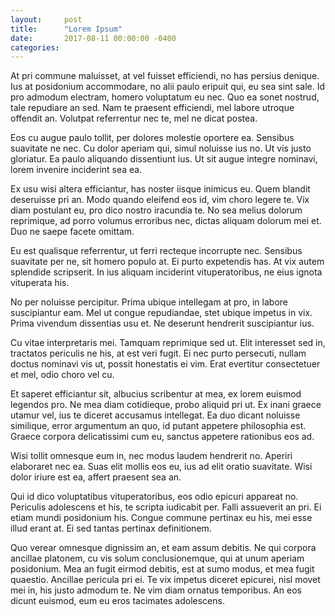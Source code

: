 ```yaml
---
layout:     post
title:      "Lorem Ipsum"
date:       2017-08-11 00:00:00 -0400
categories:
---
```

At pri commune maluisset, at vel fuisset efficiendi, no has persius denique. Ius at posidonium accommodare, no alii paulo eripuit qui, eu sea sint sale. Id pro admodum electram, homero voluptatum eu nec. Quo ea sonet nostrud, tale repudiare an sed. Nam te praesent efficiendi, mel labore utroque offendit an. Volutpat referrentur nec te, mel ne dicat postea.

Eos cu augue paulo tollit, per dolores molestie oportere ea. Sensibus suavitate ne nec. Cu dolor aperiam qui, simul noluisse ius no. Ut vis justo gloriatur. Ea paulo aliquando dissentiunt ius. Ut sit augue integre nominavi, lorem invenire inciderint sea ea.

Ex usu wisi altera efficiantur, has noster iisque inimicus eu. Quem blandit deseruisse pri an. Modo quando eleifend eos id, vim choro legere te. Vix diam postulant eu, pro dico nostro iracundia te. No sea melius dolorum reprimique, ad porro volumus erroribus nec, dictas aliquam dolorum mei et. Duo ne saepe facete omittam.

Eu est qualisque referrentur, ut ferri recteque incorrupte nec. Sensibus suavitate per ne, sit homero populo at. Ei purto expetendis has. At vix autem splendide scripserit. In ius aliquam inciderint vituperatoribus, ne eius ignota vituperata his.

No per noluisse percipitur. Prima ubique intellegam at pro, in labore suscipiantur eam. Mel ut congue repudiandae, stet ubique impetus in vix. Prima vivendum dissentias usu et. Ne deserunt hendrerit suscipiantur ius.

Cu vitae interpretaris mei. Tamquam reprimique sed ut. Elit interesset sed in, tractatos periculis ne his, at est veri fugit. Ei nec purto persecuti, nullam doctus nominavi vis ut, possit honestatis ei vim. Erat evertitur consectetuer et mel, odio choro vel cu.

Et saperet efficiantur sit, albucius scribentur at mea, ex lorem euismod legendos pro. Ne mea diam cotidieque, probo aliquid pri ut. Ex inani graece utamur vel, ius te diceret accusamus intellegat. Ea duo dicant noluisse similique, error argumentum an quo, id putant appetere philosophia est. Graece corpora delicatissimi cum eu, sanctus appetere rationibus eos ad.

Wisi tollit omnesque eum in, nec modus laudem hendrerit no. Aperiri elaboraret nec ea. Suas elit mollis eos eu, ius ad elit oratio suavitate. Wisi dolor iriure est ea, affert praesent sea an.

Qui id dico voluptatibus vituperatoribus, eos odio epicuri appareat no. Periculis adolescens et his, te scripta iudicabit per. Falli assueverit an pri. Ei etiam mundi posidonium his. Congue commune pertinax eu his, mei esse illud erant at. Ei sed tantas pertinax definitionem.

Quo verear omnesque dignissim an, et eam assum debitis. Ne qui corpora ancillae platonem, cu vis solum conclusionemque, qui at unum aperiam posidonium. Mea an fugit eirmod debitis, est at sumo modus, et mea fugit quaestio. Ancillae pericula pri ei. Te vix impetus diceret epicurei, nisl movet mei in, his justo admodum te. Ne vim diam ornatus temporibus. An eos dicunt euismod, eum eu eros tacimates adolescens.

